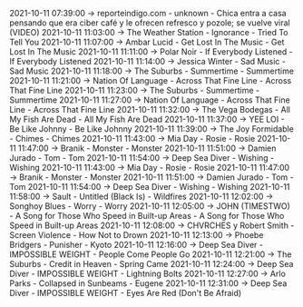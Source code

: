 2021-10-11 07:39:00 -> reporteindigo.com - unknown - Chica entra a casa pensando que era ciber café y le ofrecen refresco y pozole; se vuelve viral (VIDEO)
2021-10-11 11:03:00 -> The Weather Station - Ignorance - Tried To Tell You
2021-10-11 11:07:00 -> Ambar Lucid - Get Lost In The Music - Get Lost In The Music
2021-10-11 11:11:00 -> Polar Noir - If Everybody Listened - If Everybody Listened
2021-10-11 11:14:00 -> Jessica Winter - Sad Music - Sad Music
2021-10-11 11:18:00 -> The Suburbs - Summertime - Summertime
2021-10-11 11:21:00 -> Nation Of Language - Across That Fine Line - Across That Fine Line
2021-10-11 11:23:00 -> The Suburbs - Summertime - Summertime
2021-10-11 11:27:00 -> Nation Of Language - Across That Fine Line - Across That Fine Line
2021-10-11 11:32:00 -> The Vega Bodegas - All My Fish Are Dead - All My Fish Are Dead
2021-10-11 11:37:00 -> YEE LOI - Be Like Johnny - Be Like Johnny
2021-10-11 11:39:00 -> The Joy Formidable - Chimes - Chimes
2021-10-11 11:43:00 -> Mia Day - Rosie - Rosie
2021-10-11 11:47:00 -> Branik - Monster - Monster
2021-10-11 11:51:00 -> Damien Jurado - Tom - Tom
2021-10-11 11:54:00 -> Deep Sea Diver - Wishing - Wishing
2021-10-11 11:43:00 -> Mia Day - Rosie - Rosie
2021-10-11 11:47:00 -> Branik - Monster - Monster
2021-10-11 11:51:00 -> Damien Jurado - Tom - Tom
2021-10-11 11:54:00 -> Deep Sea Diver - Wishing - Wishing
2021-10-11 11:58:00 -> Sault - Untitled (Black Is) - Wildfires
2021-10-11 12:02:00 -> Songhoy Blues - Worry - Worry
2021-10-11 12:05:00 -> JOHN (TIMESTWO) - A Song for Those Who Speed in Built-up Areas - A Song for Those Who Speed in Built-up Areas
2021-10-11 12:08:00 -> CHVRCHES y Robert Smith - Screen Violence - How Not to Drown
2021-10-11 12:13:00 -> Phoebe Bridgers - Punisher - Kyoto
2021-10-11 12:16:00 -> Deep Sea Diver - IMPOSSIBLE WEIGHT - People Come People Go
2021-10-11 12:21:00 -> The Suburbs - Credit in Heaven - Spring Came
2021-10-11 12:24:00 -> Deep Sea Diver - IMPOSSIBLE WEIGHT - Lightning Bolts
2021-10-11 12:27:00 -> Arlo Parks - Collapsed in Sunbeams - Eugene
2021-10-11 12:31:00 -> Deep Sea Diver - IMPOSSIBLE WEIGHT - Eyes Are Red (Don't Be Afraid)
